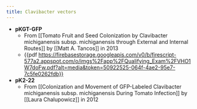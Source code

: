 ```yaml
---
title: Clavibacter vectors
---
```


- **pKGT-GFP**
	- From [[Tomato Fruit and Seed Colonization by Clavibacter michiganensis subsp. michiganensis through External and Internal Routes]] by [[Matt A. Tancos]] in 2013
	- {{pdf  https://firebasestorage.googleapis.com/v0/b/firescript-577a2.appspot.com/o/imgs%2Fapp%2FQualifying_Exam%2FVHO1W7doFw.pdf?alt=media&token=50922525-064f-4ae2-95e7-7c5fe0262fdb}}
- **pK2-22**
	- From [[Colonization and Movement of GFP-Labeled Clavibacter michiganensis subsp. michiganensis During Tomato Infection]] by [[Laura Chalupowicz]] in 2012